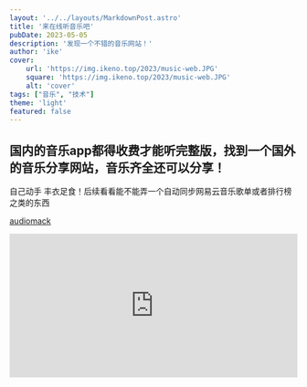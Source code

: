 ```yaml
---
layout: '../../layouts/MarkdownPost.astro'
title: '来在线听音乐吧'
pubDate: 2023-05-05
description: '发现一个不错的音乐网站！'
author: 'ike'
cover:
    url: 'https://img.ikeno.top/2023/music-web.JPG'
    square: 'https://img.ikeno.top/2023/music-web.JPG'
    alt: 'cover'
tags: ["音乐", "技术"]
theme: 'light'
featured: false
---
```


## 国内的音乐app都得收费才能听完整版，找到一个国外的音乐分享网站，音乐齐全还可以分享！
自己动手 丰衣足食！后续看看能不能弄一个自动同步网易云音乐歌单或者排行榜之类的东西

[audiomack](https://audiomack.com/)

<iframe src="https://audiomack.com/embed/XxShadow_SoulxX/song/official-zi-nandism-subtitle-official-audio" scrolling="no" width="100%" height="252" scrollbars="no" frameborder="0"></iframe>
